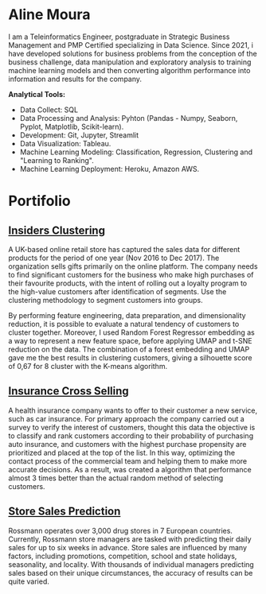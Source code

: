# **Aline Moura** 

I am a Teleinformatics Engineer, postgraduate in Strategic Business Management and PMP Certified specializing in Data Science. Since 2021, i have developed solutions for business problems from the conception of the business challenge, data manipulation and exploratory analysis to training machine learning models and then converting algorithm performance into information and results for the company.

**Analytical Tools:**
- Data Collect: SQL
- Data Processing and Analysis: Pyhton (Pandas - Numpy, Seaborn, Pyplot, Matplotlib, Scikit-learn).
- Development: Git, Jupyter, Streamlit
- Data Visualization: Tableau.
- Machine Learning Modeling: Classification, Regression, Clustering and "Learning to Ranking". 
- Machine Learning Deployment: Heroku, Amazon AWS.

# Portifolio

## [Insiders Clustering](https://github.com/alinesm/Clustering-Insiders)

A UK-based online retail store has captured the sales data for different products for the period of one year (Nov 2016 to Dec 2017). The organization sells gifts primarily on the online platform. The company needs to find significant customers for the business who make high purchases of their favourite products, with the intent of rolling out a loyalty program to the high-value customers after identification of segments. Use the clustering methodology to segment customers into groups.

By performing feature engineering, data preparation, and dimensionality reduction, it is possible to evaluate a natural tendency of customers to cluster together. Moreover, I used Random Forest Regressor embedding as a way to represent a new feature space, before applying UMAP and t-SNE reduction on the data. The combination of a forest embedding and UMAP gave me the best results in clustering customers, giving a silhouette score of 0,67 for 8 cluster with the K-means algorithm.

## [Insurance Cross Selling](https://github.com/alinesm/Insurance-Cross-Selling-/blob/main/pa004-portifolio.ipynb)
A health insurance company wants to offer to their customer a new service, such as car insurance. For primary approach the company carried out a survey to verify the interest of customers, thought this data the objective is to classify and rank customers according to their probability of purchasing auto insurance, and customers with the highest purchase propensity are prioritized and placed at the top of the list. In this way, optimizing the contact process of the commercial team and helping them to make more accurate decisions. As a result, was created a algorithm that performance almost 3 times better than the actual random method of selecting customers.

## [Store Sales Prediction](https://github.com/alinesm/Store-Sales-Prediction/blob/main/m09_v01_store_sales_prediction-Original.ipynb)

Rossmann operates over 3,000 drug stores in 7 European countries. Currently, Rossmann store managers are tasked with predicting their daily sales for up to six weeks in advance. Store sales are influenced by many factors, including promotions, competition, school and state holidays, seasonality, and locality. With thousands of individual managers predicting sales based on their unique circumstances, the accuracy of results can be quite varied.
<!--

-->
